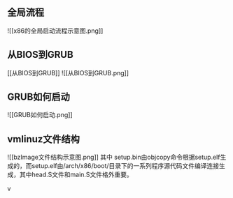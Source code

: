 ## 全局流程
![[x86的全局启动流程示意图.png]]
## 从BIOS到GRUB
[[从BIOS到GRUB]]
![[从BIOS到GRUB.png]]
## GRUB如何启动
![[GRUB如何启动.png]]
## vmlinuz文件结构
![[bzImage文件结构示意图.png]]
其中 setup.bin由objcopy命令根据setup.elf生成的，而setup.elf由/arch/x86/boot/目录下的一系列程序源代码文件编译连接生成，其中head.S文件和main.S文件格外重要。

v
